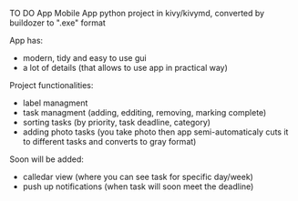TO DO App
Mobile App python project in kivy/kivymd, converted by buildozer to ".exe" format

App has:
- modern, tidy and easy to use gui
- a lot of details (that allows to use app in practical way)

Project functionalities:
- label managment
- task managment (adding, edditing, removing, marking complete)
- sorting tasks (by priority, task deadline, category)
- adding photo tasks (you take photo then app semi-automaticaly cuts it to different tasks and converts to gray format)

Soon will be added:
- calledar view (where you can see task for specific day/week)
- push up notifications (when task will soon meet the deadline)
